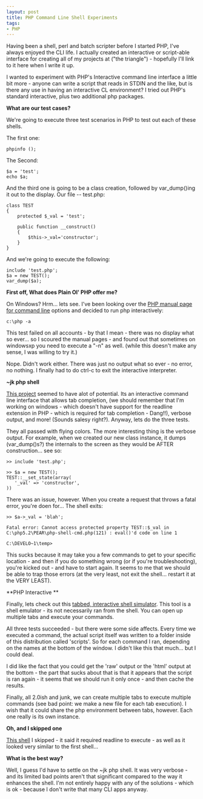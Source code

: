 ```yaml
---
layout: post
title: PHP Command Line Shell Experiments
tags:
- PHP
---
```


Having been a shell, perl and batch scripter before I started PHP, I've always enjoyed the CLI life.  I actually created an interactive or script-able interface for creating all of my projects at ("the triangle") - hopefully I'll link to it here when I write it up.

I wanted to experiment with PHP's Interactive command line interface a little bit more - anyone can write a script that reads in STDIN and the like, but is there any use in having an interactive CL environment?  I tried out PHP's standard interactive, plus two additional php packages.

**What are our test cases?**

We're going to execute three test scenarios in PHP to test out each of these shells.

The first one:

```php?start_inline=1
phpinfo ();
```

The Second:

```php?start_inline=1
$a = 'test';
echo $a;
```

And the third one is going to be a class creation, followed by var_dump()ing it out to the display.  Our file -- test.php:

```php?start_inline=1
class TEST
{
    protected $_val = 'test';

    public function __construct()
    {
        $this->_val='constructor';
    }
}
```

And we're going to execute the following:

```php?start_inline=1
include 'test.php';
$a = new TEST();
var_dump($a);
```

**First off, What does Plain Ol' PHP offer me?**

On Windows?  Hrm... lets see.  I've been looking over the [PHP manual page for command line](http://us.php.net/manual/en/features.commandline.php) options and decided to run php interactively:
    
    c:\php -a

This test failed on all accounts - by that I mean - there was no display what so ever... so I scoured the manual pages - and found out that sometimes on windowsxp you need to execute a "-n" as well. (while this doesn't make any sense, I was willing to try it.)

Nope.  Didn't work either.  There was just no output what so ever - no error, no nothing.  I finally had to do ctrl-c to exit the interactive interpreter.

**~jk php shell**

[This project](http://jan.kneschke.de/projects/php-shell) seemed to have alot of potential.  Its an interactive command line interface that allows tab completion, (we should remember that I'm working on windows - which doesn't have support for the readline extension in PHP - which is required for tab completion - Dang!!), verbose output, and more! (Sounds salesy right?).  Anyway, lets do the three tests.

They all passed with flying colors.  The more interesting thing is the verbose output.  For example, when we created our new class instance, it dumps (var_dump()s?) the internals to the screen as they would be AFTER construction... see so:

    
    >> include 'test.php';
    
    >> $a = new TEST();
    TEST::__set_state(array(
       '_val' => 'constructor',
    ))

There was an issue, however.  When you create a request that throws a fatal error, you're doen for... The shell exits:
    
    >> $a->_val = 'blah';
    
    Fatal error: Cannot access protected property TEST::$_val in C:\php5.2\PEAR\php-shell-cmd.php(121) : eval()'d code on line 1
    
    C:\DEVELO~1\temp>

This sucks because it may take you a few commands to get to your specific location - and then if you do something wrong (or if you're troubleshooting), you're kicked out - and have to start again.  It seems to me that we should be able to trap those errors (at the very least, not exit the shell... restart it at the VERY LEAST).

**PHP Interactive **

Finally, lets check out this [tabbed, interactive shell simulator](http://www.hping.org/phpinteractive/).  This tool is a shell emulator - its not necessarily ran from the shell.  You can open up multiple tabs and execute your commands.

All three tests succeeded - but there were some side affects.  Every time we executed a command, the actual script itself was written to a folder inside of this distribution called 'scripts'.  So for each command I ran, depending on the names at the bottom of the window.  I didn't like this that much... but I could deal.

I did like the fact that you could get the 'raw' output or the 'html' output at the bottom - the part that sucks about that is that it appears that the script is ran again - it seems that we should run it only once - and then cache the results.

Finally, all 2.0ish and junk, we can create multiple tabs to execute multiple commands (see bad point: we make a new file for each tab execution).  I wish that it could share the php environment between tabs, however.  Each one really is its own instance.

**Oh, and I skipped one**

[This shell](http://david.acz.org/phpa/) I skipped - it said it required readline to execute - as well as it looked very similar to the first shell...

**What is the best way?**

Well, I guess I'd have to settle on the ~jk php shell.  It was very verbose - and its limited bad points aren't that significant compared to the way it enhances the shell.  I'm not entirely happy with any of the solutions - which is ok - because I don't write that many CLI apps anyway.
